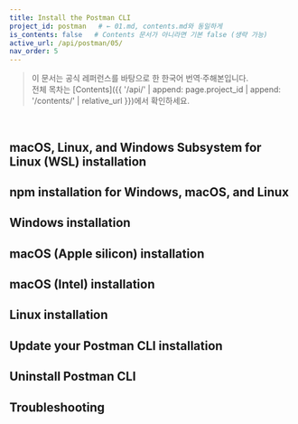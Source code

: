 ```yaml
---
title: Install the Postman CLI
project_id: postman   # ← 01.md, contents.md와 동일하게
is_contents: false   # Contents 문서가 아니라면 기본 false (생략 가능)
active_url: /api/postman/05/
nav_order: 5  
---
```


> 이 문서는 공식 레퍼런스를 바탕으로 한 한국어 번역·주해본입니다.  
> 전체 목차는 [Contents]({{ '/api/' | append: page.project_id | append: '/contents/' | relative_url }})에서 확인하세요.

<br>

## macOS, Linux, and Windows Subsystem for Linux (WSL) installation
## npm installation for Windows, macOS, and Linux
## Windows installation
## macOS (Apple silicon) installation
## macOS (Intel) installation
## Linux installation
## Update your Postman CLI installation
## Uninstall Postman CLI
## Troubleshooting
